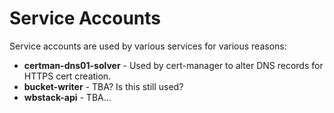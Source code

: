 # Service Accounts

Service accounts are used by various services for various reasons:

- **certman-dns01-solver** - Used by cert-manager to alter DNS records for HTTPS cert creation.
- **bucket-writer** - TBA? Is this still used?
- **wbstack-api** - TBA...